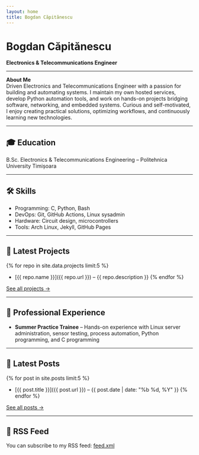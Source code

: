 ```yaml
---
layout: home
title: Bogdan Căpitănescu
---
```


# Bogdan Căpitănescu
**Electronics & Telecommunications Engineer** 

---

**About Me**  
Driven Electronics and Telecommunications Engineer with a passion for building and automating systems. I maintain my own hosted services, develop Python automation tools, and work on hands-on projects bridging software, networking, and embedded systems. Curious and self-motivated, I enjoy creating practical solutions, optimizing workflows, and continuously learning new technologies.

---

## 🎓 Education
B.Sc. Electronics & Telecommunications Engineering – Politehnica University Timișoara 

---

## 🛠 Skills
- Programming: C, Python, Bash
- DevOps: Git, GitHub Actions, Linux sysadmin
- Hardware: Circuit design, microcontrollers
- Tools: Arch Linux, Jekyll, GitHub Pages

---

## 🚀 Latest Projects

{% for repo in site.data.projects limit:5 %}
- [{{ repo.name }}]({{ repo.url }}) – {{ repo.description }}
{% endfor %}

[See all projects →](/projects)

---

## 💼 Professional Experience
- **Summer Practice Trainee** – Hands-on experience with Linux server administration, sensor testing, process automation, Python programming, and C programming

---

## 📝 Latest Posts

{% for post in site.posts limit:5 %}
- [{{ post.title }}]({{ post.url }}) – {{ post.date | date: "%b %d, %Y" }}
{% endfor %}

[See all posts →](/blog)

---

## 📡 RSS Feed

You can subscribe to my RSS feed: [feed.xml](/feed.xml)

